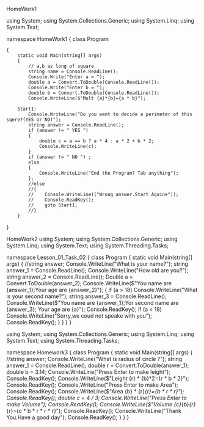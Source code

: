 HomeWork1

using System;
using System.Collections.Generic;
using System.Linq;
using System.Text;

namespace HomeWork1
{
    class Program

    {
        static void Main(string[] args)
        {
            // a,b as long of square
            string name = Console.ReadLine();
            Console.Write("Enter a = ");
            double a = Convert.ToDouble(Console.ReadLine());
            Console.Write("Enter b = ");
            double b = Convert.ToDouble(Console.ReadLine());
            Console.WriteLine($"Mult {a}*{b}={a * b}");

        Start1:
            Console.WriteLine("Do you want to decide a perimeter of this sqere?(YES or NO)");
            string answer = Console.ReadLine();
            if (answer != " YES ")
            {
                double c = a == b ? a * 4 : a * 2 + b * 2;
                Console.WriteLine(c);
            }
            if (answer != " NO ") ;
            else
            {
                Console.WriteLine("End the Program? Tab anything");
            };
            //else
            //{
            //    Console.WriteLine(("Wrong answer.Start Againe"));
            //    Console.ReadKey();
            //    goto Start1;
            //}
        }
}

HomeWork2
using System;
using System.Collections.Generic;
using System.Linq;
using System.Text;
using System.Threading.Tasks;

namespace Lesson_01_Task_02
{
    class Program
    { static void Main(string[] args)
        {
            //string answer;
            Console.WriteLine("What is your name?");
            string answer_1 = Console.ReadLine();
            Console.WriteLine("How old are you?");
            string answer_2 = Console.ReadLine();
            Double a = Convert.ToDouble(answer_2);
            Console.WriteLine($"You name are {answer_1};Your age are {answer_2}");
            {
                if (a > 18)
                Console.WriteLine("What is your second name?");
                string answer_3 = Console.ReadLine();
                Console.WriteLine($"You name are {answer_1};Yor second name are {answer_3}; Your age are {a}");
                Console.ReadKey();
                if (a < 18)
                    Console.WriteLine("Sorry,we coud not speake with you");
                    Console.ReadKey();
            }
        }
    }
}



using System;
using System.Collections.Generic;
using System.Linq;
using System.Text;
using System.Threading.Tasks;

namespace Homework3
{
    class Program
    { static void Main(string[] args)
        {
            //string answer;
            Console.WriteLine("What is radius of circle ?");
            string answer_1 = Console.ReadLine();
            double r = Convert.ToDouble(answer_1);
            double b = 3.14;
            Console.WriteLine("Press Enter to make leight");
            Console.ReadKey();
            Console.WriteLine($"Leight {r} * {b}*2={r * b * 2}");
            Console.ReadKey();
            Console.WriteLine("Press Enter to make Area");
            Console.ReadKey();
            Console.WriteLine($"Area {b} * {r}*{r}={b * r * r}");
            Console.ReadKey();
            double c = 4 / 3;
            Console.WriteLine("Press Enter to make Volume");
            Console.ReadKey();
            Console.WriteLine($"Volume {c}*{b}*{r}*{r}={c * b * r * r * r}");
            Console.ReadKey();
            Console.WriteLine("Thank You.Have a good day");
            Console.ReadKey();
        }
    }
}
